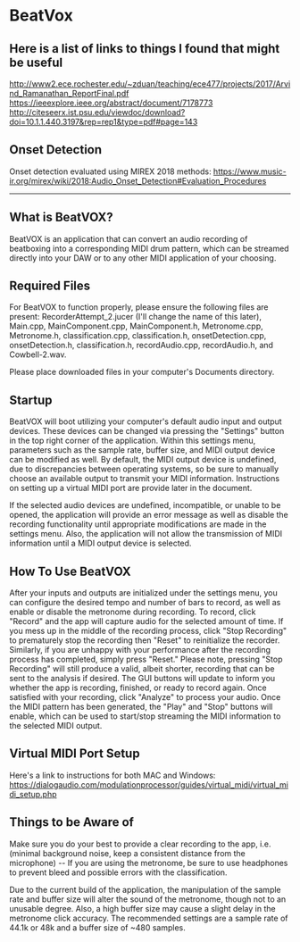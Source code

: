 # BeatVox
## Here is a list of links to things I found that might be useful
http://www2.ece.rochester.edu/~zduan/teaching/ece477/projects/2017/Arvind_Ramanathan_ReportFinal.pdf
https://ieeexplore.ieee.org/abstract/document/7178773
http://citeseerx.ist.psu.edu/viewdoc/download?doi=10.1.1.440.3197&rep=rep1&type=pdf#page=143

## Onset Detection
Onset detection evaluated using MIREX 2018 methods: https://www.music-ir.org/mirex/wiki/2018:Audio_Onset_Detection#Evaluation_Procedures

----------------------------------------------------------------
## What is BeatVOX?
BeatVOX is an application that can convert an audio recording of beatboxing into a corresponding MIDI drum pattern, which can be streamed directly into your DAW or to any other MIDI application of your choosing.
  
## Required Files
For BeatVOX to function properly, please ensure the following files are present:  RecorderAttempt_2.jucer (I'll change the name of this later), Main.cpp, MainComponent.cpp, MainComponent.h, Metronome.cpp, Metronome.h, classification.cpp, classification.h, onsetDetection.cpp, onsetDetection.h, classification.h, recordAudio.cpp, recordAudio.h, and Cowbell-2.wav.

Please place downloaded files in your computer's Documents directory.
  
## Startup
BeatVOX will boot utilizing your computer's default audio input and output devices.  These devices can be changed via pressing the "Settings" button in the top right corner of the application.  Within this settings menu, parameters such as the sample rate, buffer size, and MIDI output device can be modified as well.  By default, the MIDI output device is undefined, due to discrepancies between operating systems, so be sure to manually choose an available output to transmit your MIDI information.  Instructions on setting up a virtual MIDI port are provide later in the document.

If the selected audio devices are undefined, incompatible, or unable to be opened, the application will provide an error message as well as disable the recording functionality until appropriate modifications are made in the settings menu.  Also, the application will not allow the transmission of MIDI information until a MIDI output device is selected.

## How To Use BeatVOX
After your inputs and outputs are initialized under the settings menu, you can configure the desired tempo and number of bars to record, as well as enable or disable the metronome during recording. To record, click "Record" and the app will capture audio for the selected amount of time. If you mess up in the middle of the recording process, click "Stop Recording" to prematurely stop the recording then "Reset" to reinitialize the recorder.  Similarly, if you are unhappy with your performance after the recording process has completed, simply press "Reset." Please note, pressing "Stop Recording" will still produce a valid, albeit shorter, recording that can be sent to the analysis if desired.  The GUI buttons will update to inform you whether the app is recording, finished, or ready to record again. Once satisfied with your recording, click "Analyze" to process your audio. Once the MIDI pattern has been generated, the "Play" and "Stop" buttons will enable, which can be used to start/stop streaming the MIDI information to the selected MIDI output.
  
## Virtual MIDI Port Setup
Here's a link to instructions for both MAC and Windows:  https://dialogaudio.com/modulationprocessor/guides/virtual_midi/virtual_midi_setup.php
 
## Things to be Aware of
Make sure you do your best to provide a clear recording to the app, i.e.(minimal background noise, keep a consistent distance from the microphone) -- If you are using the metronome, be sure to use headphones to prevent bleed and possible errors with the classification.

Due to the current build of the application, the manipulation of the sample rate and buffer size will alter the sound of the metronome, though not to an unusable degree.  Also, a high buffer size may cause a slight delay in the metronome click accuracy.  The recommended settings are a sample rate of 44.1k or 48k and a buffer size of ~480 samples.

